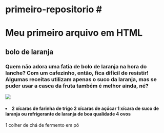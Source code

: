 # primeiro-repositorio  #<html>
<h1>Meu primeiro arquivo em HTML</h1>
</html>
<h2>bolo de laranja</h2>
<head><h3> Quem não adora uma fatia de bolo de laranja na hora do lanche? Com um cafezinho, então, fica difícil de resistir! Algumas receitas utilizam apenas o suco da laranja, mas se puder usar a casca da fruta também é melhor ainda, né?</h3></head>
</Html>
<img
src=https://www.sistersmommies.com.br/receita-de-bolo-de-laranja-integral/"></body></Html>
<h4><li> 2 xícaras de farinha de trigo
2 xícaras de açúcar
1 xícara de suco de laranja ou refrigerante de laranja de boa qualidade
4 ovos</h6>
1 colher de chá de fermento em pó</li></h4>
</html>
<head>
<style>
<body><background-color>#d24dff<body></style>
<html lang=“pt”>
<!DOCTYPE html>

